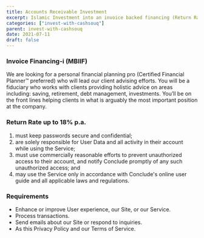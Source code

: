 ```yaml
---
title: Accounts Receivable Investment
excerpt: Islamic Investment into an invoice backed financing (Return Rate up to 18% p.a.)
categories: ["invest-with-cashsouq"]
parent: invest-with-cashsouq
date: 2021-07-11
draft: false
---
```


### Invoice Financing-i (MBIIF)

We are looking for a personal financial planning pro (Certified Financial Planner™ preferred) who will lead our client advising efforts. You will be a fiduciary who works with clients providing holistic advice on areas including: saving, retirement, debt management, investments. You’ll be on the front lines helping clients in what is arguably the most important position at the company.

### Return Rate up to 18% p.a.

1. must keep passwords secure and confidential;
2. are solely responsible for User Data and all activity in their account while using the Service;
3. must use commercially reasonable efforts to prevent unauthorized access to their account, and notify Conclude promptly of any such unauthorized access; and
4. may use the Service only in accordance with Conclude's online user guide and all applicable laws and regulations.

### Requirements

- Enhance or improve User experience, our Site, or our Service.
- Process transactions.
- Send emails about our Site or respond to inquiries.
- As this Privacy Policy and our Terms of Service.
